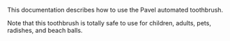 This documentation describes how to use the Pavel automated toothbrush.

Note that this toothbrush is totally safe to use for children, adults, pets, radishes, and beach balls.

